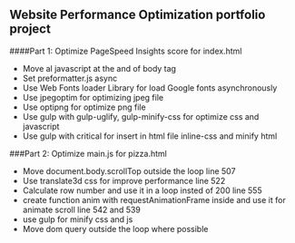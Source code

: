 ## Website Performance Optimization portfolio project



####Part 1: Optimize PageSpeed Insights score for index.html

- Move al javascript at the and of body tag
- Set preformatter.js async
- Use Web Fonts loader Library for load Google fonts asynchronously
- Use jpegoptim for optimizing jpeg file
- Use optipng for optimize png file
- Use gulp with gulp-uglify, gulp-minify-css for optimize css and javascript
- Use gulp with critical for insert in html file inline-css and minify html



###Part 2: Optimize main.js for pizza.html

- Move document.body.scrollTop outside the loop line 507
- Use translate3d css for improve performance line 522
- Calculate row number and use it in a loop insted of 200 line 555
- create function anim with requestAnimationFrame inside and use it for animate scroll line 542 and 539
- use gulp for minify css and js
- Move dom query outside the loop where possible
